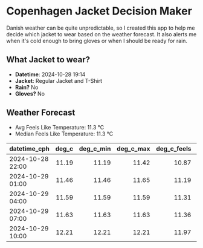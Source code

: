 
# Copenhagen Jacket Decision Maker

Danish weather can be quite unpredictable, so I created this app to help me decide which jacket to wear based on the weather forecast. 
It also alerts me when it's cold enough to bring gloves or when I should be ready for rain.

## What Jacket to wear?

- **Datetime**: 2024-10-28 19:14
- **Jacket**: Regular Jacket and T-Shirt
- **Rain?** No
- **Gloves?** No

## Weather Forecast
- Avg Feels Like Temperature: 11.3 °C
- Median Feels Like Temperature: 11.3 °C

| datetime_cph     |   deg_c |   deg_c_min |   deg_c_max |   deg_c_feels | weather   | wind   | rain   |
|:-----------------|--------:|------------:|------------:|--------------:|:----------|:-------|:-------|
| 2024-10-28 22:00 |   11.19 |       11.19 |       11.42 |         10.87 | Clouds    | Low    | None   |
| 2024-10-29 01:00 |   11.46 |       11.46 |       11.65 |         11.19 | Clouds    | Low    | None   |
| 2024-10-29 04:00 |   11.59 |       11.59 |       11.59 |         11.31 | Clouds    | Low    | None   |
| 2024-10-29 07:00 |   11.63 |       11.63 |       11.63 |         11.36 | Clouds    | Low    | None   |
| 2024-10-29 10:00 |   12.21 |       12.21 |       12.21 |         11.97 | Clouds    | Low    | None   |
        